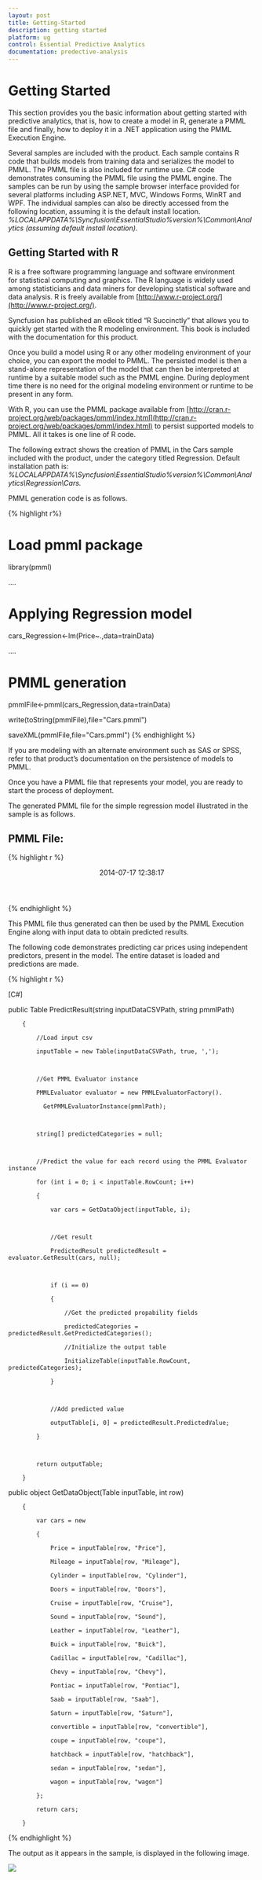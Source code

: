 ```yaml
---
layout: post
title: Getting-Started
description: getting started
platform: ug
control: Essential Predictive Analytics
documentation: predective-analysis
---
```


# Getting Started

This section provides you the basic information about getting started with predictive analytics, that is, how to create a model in R, generate a PMML file and finally, how to deploy it in a .NET application using the PMML Execution Engine.

Several samples are included with the product. Each sample contains R code that builds models from training data and serializes the model to PMML. The PMML file is also included for runtime use. C# code demonstrates consuming the PMML file using the PMML engine. The samples can be run by using the sample browser interface provided for several platforms including ASP.NET, MVC,  Windows Forms, WinRT and WPF. The individual samples can also be directly accessed from the following location, assuming it is the default install location. _%LOCALAPPDATA%\Syncfusion\EssentialStudio\%version%\Common\Analytics (assuming default install location)._

## Getting Started with R

R is a free software programming language and software environment for statistical computing and graphics. The R language is widely used among statisticians and data miners for developing statistical software and data analysis. R is freely available from [http://www.r-project.org/](http://www.r-project.org/).

Syncfusion has published an eBook titled “R Succinctly” that allows you to quickly get started with the R modeling environment. This book is included with the documentation for this product.

Once you build a model using R or any other modeling environment of your choice, you can export the model to PMML. The persisted model is then a stand-alone representation of the model that can then be interpreted at runtime by a suitable model such as the PMML engine. During deployment time there is no need for the original modeling environment or runtime to be present in any form.

With R, you can use the PMML package available from [http://cran.r-project.org/web/packages/pmml/index.html](http://cran.r-project.org/web/packages/pmml/index.html) to persist supported models to PMML. All it takes is one line of R code.

The following extract shows the creation of PMML in the Cars sample included with the product, under the category titled Regression. Default installation path is: _%LOCALAPPDATA%\Syncfusion\EssentialStudio\%version%\Common\Analytics\Regression\Cars._

PMML generation code is as follows.

{% highlight r%}
# Load pmml package

library(pmml) 

....

# Applying Regression model

cars_Regression<-lm(Price~.,data=trainData)	 							 					 

....

# PMML generation

pmmlFile<-pmml(cars_Regression,data=trainData)

write(toString(pmmlFile),file="Cars.pmml")

saveXML(pmmlFile,file="Cars.pmml")
{% endhighlight %}


If you are modeling with an alternate environment such as SAS or SPSS, refer to that product’s documentation on the persistence of models to PMML. 

Once you have a PMML file that represents your model, you are ready to start the process of deployment.

The generated PMML file for the simple regression model illustrated in the sample is as follows.

## PMML File:

{% highlight r %}

 <?xml version="1.0"?>

<PMML version="4.1" xmlns="http://www.dmg.org/PMML-4_1" xmlns:xsi="http://www.w3.org/2001/XMLSchema-instance" xsi:schemaLocation="http://www.dmg.org/PMML-4_1 http://www.dmg.org/v4-1/pmml-4-1.xsd">

 <Header copyright="Copyright (c) 2014 Syncfusion" description="Linear Regression Model">

  <Extension name="user" value="Syncfusion" extender="Rattle/PMML"/>

  <Application name="Rattle/PMML" version="1.4"/>

  <Timestamp>2014-07-17 12:38:17</Timestamp>

 </Header>

 <DataDictionary numberOfFields="18">

  <DataField name="Price" optype="continuous" dataType="double"/>

  <DataField name="Mileage" optype="continuous" dataType="double"/>

  <DataField name="Cylinder" optype="continuous" dataType="double"/>

  <DataField name="Doors" optype="continuous" dataType="double"/>

  <DataField name="Cruise" optype="continuous" dataType="double"/>

  <DataField name="Sound" optype="continuous" dataType="double"/>

  <DataField name="Leather" optype="continuous" dataType="double"/>

  <DataField name="Buick" optype="continuous" dataType="double"/>

  <DataField name="Cadillac" optype="continuous" dataType="double"/>

  <DataField name="Chevy" optype="continuous" dataType="double"/>

  <DataField name="Pontiac" optype="continuous" dataType="double"/>

  <DataField name="Saab" optype="continuous" dataType="double"/>

  <DataField name="Saturn" optype="continuous" dataType="double"/>

  <DataField name="convertible" optype="continuous" dataType="double"/>

  <DataField name="coupe" optype="continuous" dataType="double"/>

  <DataField name="hatchback" optype="continuous" dataType="double"/>

  <DataField name="sedan" optype="continuous" dataType="double"/>

  <DataField name="wagon" optype="continuous" dataType="double"/>

 </DataDictionary>

 <RegressionModel modelName="Linear_Regression_Model" functionName="regression" algorithmName="least squares">

  <MiningSchema>

   <MiningField name="Price" usageType="predicted"/>

   <MiningField name="Mileage" usageType="active"/>

   <MiningField name="Cylinder" usageType="active"/>

   <MiningField name="Doors" usageType="active"/>

   <MiningField name="Cruise" usageType="active"/>

   <MiningField name="Sound" usageType="active"/>

   <MiningField name="Leather" usageType="active"/>

   <MiningField name="Buick" usageType="active"/>

   <MiningField name="Cadillac" usageType="active"/>

   <MiningField name="Chevy" usageType="active"/>

   <MiningField name="Pontiac" usageType="active"/>

   <MiningField name="Saab" usageType="active"/>

   <MiningField name="Saturn" usageType="active"/>

   <MiningField name="convertible" usageType="active"/>

   <MiningField name="coupe" usageType="active"/>

   <MiningField name="hatchback" usageType="active"/>

   <MiningField name="sedan" usageType="active"/>

   <MiningField name="wagon" usageType="active"/>

  </MiningSchema>

  <Output>

   <OutputField name="Predicted_Price" feature="predictedValue"/>

  </Output>

  <RegressionTable intercept="-1404.85634354542">

   <NumericPredictor name="Mileage" exponent="1" coefficient="-0.201340622164363"/>

   <NumericPredictor name="Cylinder" exponent="1" coefficient="3794.8236596627"/>

   <NumericPredictor name="Doors" exponent="1" coefficient="1588.3110092597"/>

   <NumericPredictor name="Cruise" exponent="1" coefficient="424.970769596581"/>

   <NumericPredictor name="Sound" exponent="1" coefficient="499.61577647855"/>

   <NumericPredictor name="Leather" exponent="1" coefficient="784.986438997019"/>

   <NumericPredictor name="Buick" exponent="1" coefficient="552.173111394673"/>

   <NumericPredictor name="Cadillac" exponent="1" coefficient="12611.32359635"/>

   <NumericPredictor name="Chevy" exponent="1" coefficient="-568.090998283941"/>

   <NumericPredictor name="Pontiac" exponent="1" coefficient="-1716.28817772575"/>

   <NumericPredictor name="Saab" exponent="1" coefficient="12439.5191213991"/>

   <NumericPredictor name="Saturn" exponent="1" coefficient="0"/>

   <NumericPredictor name="convertible" exponent="1" coefficient="10562.3973171046"/>

   <NumericPredictor name="coupe" exponent="1" coefficient="0"/>

   <NumericPredictor name="hatchback" exponent="1" coefficient="-6530.39136964952"/>

   <NumericPredictor name="sedan" exponent="1" coefficient="-4505.20249327318"/>

   <NumericPredictor name="wagon" exponent="1" coefficient="0"/>

  </RegressionTable>

 </RegressionModel>

</PMML>
{% endhighlight %}


This PMML file thus generated can then be used by the PMML Execution Engine along with input data to obtain predicted results.

The following code demonstrates predicting car prices using independent predictors, present in the model. The entire dataset is loaded and predictions are made.

{% highlight r %}

[C#]

public Table PredictResult(string inputDataCSVPath, string pmmlPath)

        {

            //Load input csv

            inputTable = new Table(inputDataCSVPath, true, ',');



            //Get PMML Evaluator instance

            PMMLEvaluator evaluator = new PMMLEvaluatorFactory().

              GetPMMLEvaluatorInstance(pmmlPath);



            string[] predictedCategories = null;



            //Predict the value for each record using the PMML Evaluator instance

            for (int i = 0; i < inputTable.RowCount; i++)

            {

                var cars = GetDataObject(inputTable, i);



                //Get result

                PredictedResult predictedResult = evaluator.GetResult(cars, null);



                if (i == 0)

                {

                    //Get the predicted propability fields

                    predictedCategories = predictedResult.GetPredictedCategories();

                    //Initialize the output table

                    InitializeTable(inputTable.RowCount, predictedCategories);

                }



                //Add predicted value

                outputTable[i, 0] = predictedResult.PredictedValue;

            }



            return outputTable;

        }  

public object GetDataObject(Table inputTable, int row)

        {

            var cars = new

            {

                Price = inputTable[row, "Price"],

                Mileage = inputTable[row, "Mileage"],

                Cylinder = inputTable[row, "Cylinder"],

                Doors = inputTable[row, "Doors"],

                Cruise = inputTable[row, "Cruise"],

                Sound = inputTable[row, "Sound"],

                Leather = inputTable[row, "Leather"],

                Buick = inputTable[row, "Buick"],

                Cadillac = inputTable[row, "Cadillac"],

                Chevy = inputTable[row, "Chevy"],

                Pontiac = inputTable[row, "Pontiac"],

                Saab = inputTable[row, "Saab"],

                Saturn = inputTable[row, "Saturn"],

                convertible = inputTable[row, "convertible"],

                coupe = inputTable[row, "coupe"],

                hatchback = inputTable[row, "hatchback"],

                sedan = inputTable[row, "sedan"],

                wagon = inputTable[row, "wagon"]

            };

            return cars;

        }          
{% endhighlight %}


The output as it appears in the sample, is displayed in the following image.



![](Getting-Started_images/Getting-Started_img1.png)



